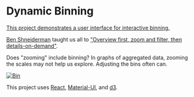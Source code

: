 # Dynamic Binning

[This project demonstrates a user interface for interactive binning.](https://hemanrobinson.github.io/bin/)

[Ben Shneiderman](https://www.cs.umd.edu/users/ben/) taught us all to ["Overview first, zoom and filter, then details-on-demand"](https://www.perceptualedge.com/articles/b-eye/path_to_visual_discovery.pdf).

Does "zooming" include binning?  In graphs of aggregated data, zooming the scales may not help us explore.  Adjusting the bins often can.

[![Bin](src/bin.png "Bin")](https://hemanrobinson.github.io/bin/)

This project uses [React](https://react.dev), [Material-UI](https://github.com/mui-org/material-ui), and [d3](https://github.com/d3/d3).
